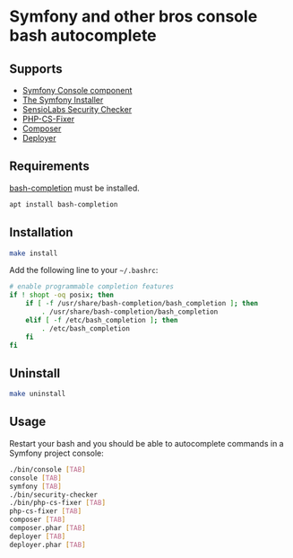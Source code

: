 # Symfony and other bros console bash autocomplete

## Supports

 * [Symfony Console component](https://symfony.com/doc/current/components/console.html)
 * [The Symfony Installer](https://github.com/symfony/symfony-installer)
 * [SensioLabs Security Checker](https://github.com/sensiolabs/security-checker)
 * [PHP-CS-Fixer](https://github.com/FriendsOfPHP/PHP-CS-Fixer)
 * [Composer](https://getcomposer.org/)
 * [Deployer](https://deployer.org/)

## Requirements

[bash-completion](https://github.com/scop/bash-completion) must be installed.

```bash
apt install bash-completion
```

## Installation

```bash
make install
```

Add the following line to your `~/.bashrc`:

```bash
# enable programmable completion features
if ! shopt -oq posix; then
    if [ -f /usr/share/bash-completion/bash_completion ]; then
        . /usr/share/bash-completion/bash_completion
    elif [ -f /etc/bash_completion ]; then
        . /etc/bash_completion
    fi
fi
```

## Uninstall

```bash
make uninstall
```

## Usage

Restart your bash and you should be able to autocomplete commands in a Symfony project console:

```bash
./bin/console [TAB]
console [TAB]
symfony [TAB]
./bin/security-checker
./bin/php-cs-fixer [TAB]
php-cs-fixer [TAB]
composer [TAB]
composer.phar [TAB]
deployer [TAB]
deployer.phar [TAB]
```
